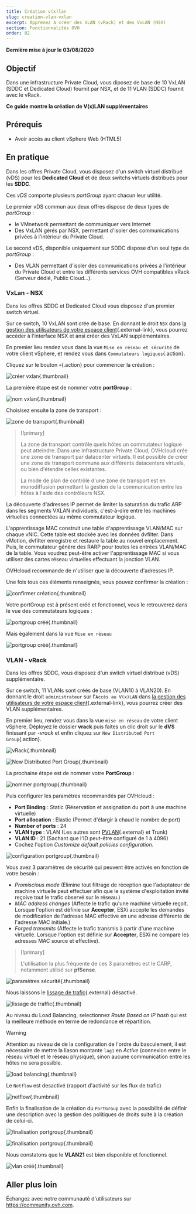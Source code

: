 ```yaml
---
title: Création v(x)lan
slug: creation-vlan-vxlan
excerpt: Apprenez à créer des VLAN (vRack) et des VxLAN (NSX)
section: Fonctionnalités OVH
order: 02
---
```


**Dernière mise à jour le 03/08/2020**

## Objectif

Dans une infrastructure Private Cloud, vous diposez de base de 10 VxLAN (SDDC et Dedicated Cloud) fournit par NSX, et de 11 VLAN (SDDC) fournit avec le vRack.

**Ce guide montre la création de V(x)LAN supplémentaires**

## Prérequis

- Avoir accès au client vSphere Web (HTML5)

## En pratique

Dans les offres Private Cloud, vous disposez d'un switch virtuel distribué (vDS) pour les **Dedicated Cloud** et de deux switchs virtuels distribués pour les **SDDC**. 

Ces *vDS* comporte plusieurs *portGroup* ayant chacun leur utilité.

Le premier vDS commun aux deux offres dispose de deux types de *portGroup* : 

- le VMnetwork permettant de communiquer vers Internet
- Des VxLAN gérés par NSX, permettant d'isoler des communications privées à l'intérieur du Private Cloud.

Le second vDS, disponible uniquement sur SDDC dispose d'un seul type de *portGroup* : 

- Des VLAN permettant d'isoler des communications privées à l'intérieur du Private Cloud et entre les différents services OVH compatibles vRack (Serveur dédié, Public Cloud...). 

### VxLan - NSX 

Dans les offres SDDC et Dedicated Cloud vous disposez d'un premier switch virtuel. 

Sur ce switch, 10 VxLAN sont crée de base. En donnant le droit `NSX` dans [la gestion des utilisateurs de votre espace client](https://docs.ovh.com/fr/private-cloud/manager-ovh-private-cloud/#utilisateurs){.external-link}, vous pourrez accèder à l'interface NSX et ansi créer des VxLAN supplémentaires.

En premier lieu rendez vous dans la vue `Mise en réseau et sécurité` de votre client vSphere, et rendez vous dans `Commutateurs logiques`{.action}.

Cliquez sur le bouton `+`{.action} pour commencer la création :

![créer vxlan](images/01createVxLAN.png){.thumbnail}

La première étape est de nommer votre **portGroup** :

![nom vxlan](images/02nameVxLAN.png){.thumbnail}

Choisisez ensuite la zone de transport : 

![zone de transport](images/03transportZone.png){.thumbnail}

> [!primary]
>
> La zone de transport contrôle quels hôtes un commutateur logique peut atteindre. Dans une infrastructure Private Cloud, OVHcloud crée une zone de transport par datacenter virtuels.
> Il est possible de créer une zone de transport commune aux différents datacenters virtuels, ou bien d'étendre celles existantes.
>
> La mode de plan de contrôle d'une zone de transport est en monodiffusion permettant la gestion de la communication entre les hôtes à l'aide des contrôleurs NSX.
>

La découverte d'adresses IP permet de limiter la saturation du trafic ARP dans les segments VXLAN individuels, c'est-à-dire entre les machines virtuelles connectées au même commutateur logique.

L'apprentissage MAC construit une table d'apprentissage VLAN/MAC sur chaque vNIC. Cette table est stockée avec les données dvfilter. Dans vMotion, dvfilter enregistre et restaure la table au nouvel emplacement. Puis, le commutateur génère des RARP pour toutes les entrées VLAN/MAC de la table. Vous voudrez peut-être activer l'apprentissage MAC si vous utilisez des cartes réseau virtuelles effectuant la jonction VLAN.

OVHcloud recommande de n'utiliser que la découverte d'adresses IP.

Une fois tous ces éléments renseignés, vous pouvez confirmer la création :

![confirmer création](images/04ConfirmVxLAN.png){.thumbnail}

Votre portGroup est à présent créé et fonctionnel, vous le retrouverez dans le vue des commutateurs logiques : 

![portgroup créé](images/05VxLANcreated.png){.thumbnail}

Mais également dans la vue `Mise en réseau`

![portgroup créé](images/06VxLANnetworking.PNG){.thumbnail}

### VLAN - vRack

Dans les offres SDDC, vous disposez d'un switch virtuel distribué (vDS) supplémentaire.

Sur ce switch, 11 VLANs sont créés de base (VLAN10 à VLAN20). En donnant le droit `administrateur` sur l'`Accès au V(x)LAN` dans [la gestion des utilisateurs de votre espace client](../manager-ovh-private-cloud/#utilisateurs){.external-link}, vous pourrez créer des VLAN supplémentaires.

En premier lieu, rendez vous dans la vue `mise en réseau` de votre client vSphere. Déployez le dossier **vrack** puis faites un clic droit sur le **dVS** finissant par *-vrack* et enfin cliquez sur `New Distributed Port Group`{.action}.

![vRack](images/07network.png){.thumbnail}

![New Distributed Port Group](images/08network1.png){.thumbnail}

La prochaine étape est de nommer votre **PortGroup** :

![nommer portgroup](images/09network2.png){.thumbnail}

Puis configurer les paramètres recommandés par OVHcloud :

- **Port Binding** : Static (Réservation et assignation du port à une machine virtuelle)
- **Port allocation** : Elastic (Permet d'élargir à chaud le nombre de port)
- **Number of ports** : 24
- **VLAN type** : VLAN (Les autres sont [PVLAN](https://kb.vmware.com/s/article/1010691){.external} et Trunk)
- **VLAN ID** : 21 (Sachant que l'ID peut-être configuré de 1 à 4096)
- Cochez l'option *Customize default policies configuration*.

![configuration portgroup](images/10network3.png){.thumbnail}

Vous avez 3 paramètres de sécurité qui peuvent être activés en fonction de votre besoin : 

- *Promiscious mode* (Elimine tout filtrage de réception que l'adaptateur de machine virtuelle peut effectuer afin que le système d'exploitation invité reçoive tout le trafic observé sur le réseau.)
- *MAC address changes* (Affecte le trafic qu'une machine virtuelle reçoit. Lorsque l'option est définie sur **Accepter**, ESXi accepte les demandes de modification de l'adresse MAC effective en une adresse différente de l'adresse MAC initiale.)
- *Forged transmits* (Affecte le trafic transmis à partir d'une machine virtuelle. Lorsque l'option est définie sur **Accepter**, ESXi ne compare les adresses MAC source et effective).

> [!primary]
>
> L'utilisation la plus fréquente de ces 3 paramètres est le CARP, notamment utilisé sur **pfSense**.
> 

![paramètres sécurité](images/11network4.png){.thumbnail}

Nous laissons le [lissage de trafic](https://docs.vmware.com/en/VMware-vSphere/6.5/com.vmware.vsphere.networking.doc/GUID-CF01515C-8525-4424-92B5-A982489BACE2.html){.external} désactivé.

![lissage de traffic](images/12network5.png){.thumbnail}

Au niveau du Load Balancing, selectionnez *Route Based on IP hash* qui est la meilleure méthode en terme de redondance et répartition.

> [!warning]
>
> Attention au niveau de de la configuration de l'ordre du basculement, il est nécessaire de mettre la liason montante `lag1` en *Active* (connexion entre le réseau virtuel et le réseau physique), sinon aucune communication entre les hôtes ne sera possible.
>

![load balancing](images/13network6.png){.thumbnail}

Le `Netflow` est desactivé (rapport d'activité sur les flux de trafic)

![netflow](images/14network7.png){.thumbnail}

Enfin la finalisation de la création du `PortGroup` avec la possibilité de définir une description avec la gestion des politiques de droits suite à la création de celui-ci.

![finalisation portgroup](images/15network9.png){.thumbnail}

![finalisation portgroup](images/16network10.png){.thumbnail}

Nous constatons que le **VLAN21** est bien disponible et fonctionnel.

![vlan créé](images/17network11.png){.thumbnail}

## Aller plus loin

Échangez avec notre communauté d'utilisateurs sur <https://community.ovh.com>.
